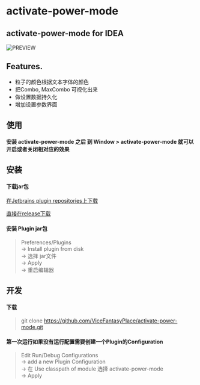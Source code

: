 activate-power-mode
====

activate-power-mode for IDEA
-------

![PREVIEW](https://github.com/ViceFantasyPlace/activate-power-mode/blob/master/ActivatePowerModePreview.gif?raw=true) 


Features.
-------
 - 粒子的颜色根据文本字体的颜色
 - 把Combo, MaxCombo 可视化出来
 - 做设置数据持久化
 - 增加设置参数界面
 

使用
-------
#### 安装 activate-power-mode 之后 到 Window > activate-power-mode 就可以开启或者关闭相对应的效果



安装
-------

#### 下载jar包
[在Jetbrains plugin repositories上下载](https://plugins.jetbrains.com/plugin/8330?pr=idea)

[直接在release下载](https://github.com/ViceFantasyPlace/activate-power-mode/releases)

#### 安装 Plugin jar包
>Preferences/Plugins <br>
>-> Install plugin from disk <br>
>-> 选择 jar文件 <br>
>-> Apply <br>
>-> 重启编辑器 <br>

开发
-------

#### 下载
>git clone https://github.com/ViceFantasyPlace/activate-power-mode.git

#### 第一次运行如果没有运行配置需要创建一个Plugin的Configuration
>Edit Run/Debug Configurations <br>
>-> add a new Plugin Configuration <br>
>-> 在 Use classpath of module 选择 activate-power-mode <br>
>-> Apply <br>